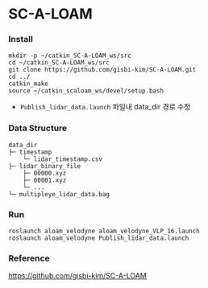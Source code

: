# SC-A-LOAM
### Install

   
    mkdir -p ~/catkin_SC-A-LOAM_ws/src
    cd ~/catkin_SC-A-LOAM_ws/src
    git clone https://github.com/gisbi-kim/SC-A-LOAM.git
    cd ../
    catkin_make
    source ~/catkin_scaloam_ws/devel/setup.bash
   

- `Publish_lidar_data.launch` 파일내 data_dir 경로 수정
### Data Structure

    
    data_dir
    ├─ timestamp 
    	└─ lidar_timestamp.csv 			
    ├─ lidar_binary_file 	
    	├─ 00000.xyz
    	├─ 00001.xyz
    	└─ ...						
    └─ multipleye_lidar_data.bag
   

### Run

    
    roslaunch aloam_velodyne aloam_velodyne_VLP_16.launch
    roslaunch aloam_velodyne Publish_lidar_data.launch
 ### Reference
 https://github.com/gisbi-kim/SC-A-LOAM
